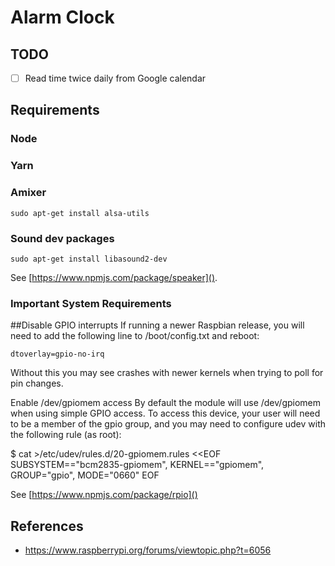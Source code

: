 # Alarm Clock

## TODO

- [ ] Read time twice daily from Google calendar

## Requirements

### Node

### Yarn

### Amixer

`sudo apt-get install alsa-utils`

### Sound dev packages

`sudo apt-get install libasound2-dev`

See [https://www.npmjs.com/package/speaker]().

### Important System Requirements

##Disable GPIO interrupts
If running a newer Raspbian release, you will need to add the following line to /boot/config.txt and reboot:

`dtoverlay=gpio-no-irq`

Without this you may see crashes with newer kernels when trying to poll for pin changes.

Enable /dev/gpiomem access
By default the module will use /dev/gpiomem when using simple GPIO access. To access this device, your user will need to be a member of the gpio group, and you may need to configure udev with the following rule (as root):

$ cat >/etc/udev/rules.d/20-gpiomem.rules <<EOF
SUBSYSTEM=="bcm2835-gpiomem", KERNEL=="gpiomem", GROUP="gpio", MODE="0660"
EOF

See [https://www.npmjs.com/package/rpio]()

## References

- https://www.raspberrypi.org/forums/viewtopic.php?t=6056
